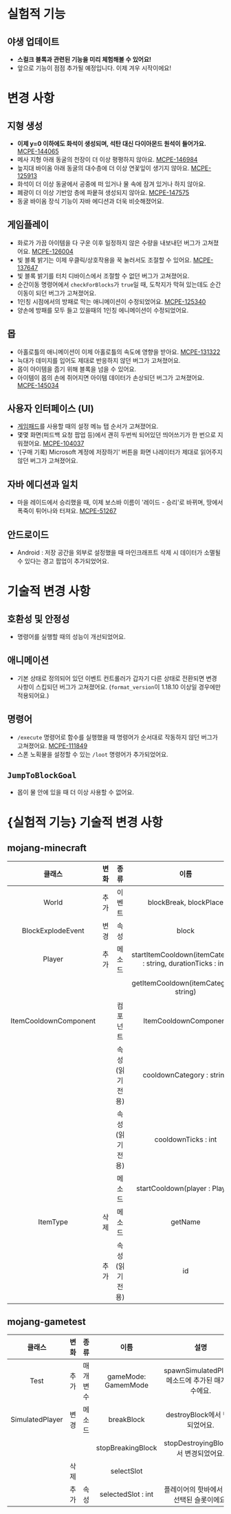 실험적 기능
=

야생 업데이트
-
* **스컬크 블록과 관련된 기능을 미리 체험해볼 수 있어요!**
* 앞으로 기능이 점점 추가될 예정입니다. 이제 겨우 시작이에요!

변경 사항
=

지형 생성
-
* **이제 y=0 이하에도 화석이 생성되며, 석탄 대신 다이아몬드 원석이 들어가요.** [MCPE-144065](BUG)
* 메사 지형 아래 동굴의 천장이 더 이상 평평하지 않아요. [MCPE-146984](BUG)
* 늪지대 바이옴 아래 동굴의 대수층에 더 이상 연꽃잎이 생기지 않아요. [MCPE-125913](BUG)
* 화석이 더 이상 동굴에서 공중에 떠 있거나 물 속에 잠겨 있거나 하지 않아요.
* 폐광이 더 이상 기반암 층에 파뭍혀 생성되지 않아요. [MCPE-147575](BUG)
* 동굴 바이옴 장식 기능이 자바 에디션과 더욱 비슷해졌어요.

게임플레이
-
* 화로가 가끔 아이템을 다 구운 이후 일정하지 않은 수량을 내보내던 버그가 고쳐졌어요. [MCPE-126004](BUG)
* 빛 블록 밝기는 이제 우클릭/상호작용을 꾹 눌러서도 조절할 수 있어요. [MCPE-137647](BUG)
* 빛 블록 밝기를 터치 디바이스에서 조절할 수 없던 버그가 고쳐졌어요.
* 순간이동 명령어에서 `checkForBlocks`가 `true`일 때, 도착지가 막혀 있는데도 순간이동이 되던 버그가 고쳐졌어요.
* 1인칭 시점에서의 방패로 막는 애니메이션이 수정되었어요. [MCPE-125340](BUG)
* 양손에 방패를 모두 들고 있을때의 1인칭 에니메이션이 수정되었어요.

몹
-
* 아홀로틀의 애니메이션이 이제 아홀로틀의 속도에 영향을 받아요. [MCPE-131322](BUG)
* 늑대가 데미지를 입어도 제대로 반응하지 않던 버그가 고쳐졌어요.
* 몹이 아이템을 줍기 위해 블록을 넘을 수 있어요.
* 아이템이 몹의 손에 쥐어지면 아이템 데이터가 손상되던 버그가 고쳐졌어요. [MCPE-145034](BUG)

사용자 인터페이스 (UI)
-
* [게임패드](Gamepad%20bumpers)를 사용할 때의 설정 메뉴 탭 순서가 고쳐졌어요.
* 몇몇 화면(피드백 요청 팝업 등)에서 괜히 두번씩 되어있던 띄어쓰기가 한 번으로 지워졌어요. [MCPE-104037](BUG)
* '(구매 기록) Microsoft 계정에 저장하기' 버튼을 화면 나레이터가 제대로 읽어주지 않던 버그가 고쳐졌어요.

자바 에디션과 일치
-
* 마을 레이드에서 승리했을 때, 이제 보스바 이름이 '레이드 - 승리'로 바뀌며, 땅에서 폭죽이 튀어나와 터져요. [MCPE-51267](BUG)

안드로이드
-
* Android : 저장 공간을 외부로 설정했을 때 마인크래프트 삭제 시 데이터가 소멸될 수 있다는 경고 팝업이 추가되었어요.

기술적 변경 사항
=

호환성 및 안정성
-
* 명령어를 실행할 때의 성능이 개선되었어요.

애니메이션
-
* 기본 상태로 정의되어 있던 이벤트 컨트롤러가 갑자기 다른 상태로 전환되면 변경 사항이 스킵되던 버그가 고쳐졌어요. (`format_version`이 1.18.10 이상일 경우에만 적용되어요.)

명령어
-
* `/execute` 명령어로 함수를 실행했을 때 명령어가 순서대로 작동하지 않던 버그가 고쳐졌어요. [MCPE-111849](BUG)
* 스폰 노획물을 설정할 수 있는 `/loot` 명령어가 추가되었어요.

`JumpToBlockGoal`
-
* 몹이 물 안에 있을 때 더 이상 사용할 수 없어요.

{실험적 기능} 기술적 변경 사항
=

mojang-minecraft
-

|클래스|변화|종류|이름|설명|
|:-:|:-:|:-:|:-:|:-:|
|World|추가|이벤트|blockBreak, blockPlace|플레이어가 블록을 설치하거나 파괴할 때 발생합니다.|
|BlockExplodeEvent|변경|속성|block|`destroyedBlock`에서 변경되었어요.|
|Player|추가|메소드|startItemCooldown(itemCategory : string, durationTicks : int)|아이템 카테고리(`ender_pearl` 등)의 쿨타임을 주어진 시간(틱 단위)만큼 재설정해요.|
||||getItemCooldown(itemCategory : string)|주어진 아이템 카테고리의 현재 플레이어에게 남은 쿨타임을 반환해요. 쿨타임이 없다면 0이에요.|
|ItemCooldownComponent||컴포넌트|ItemCooldownComponent|item.getComponent("minecraft:cooldown")으로 불러올 수 있어요.|
|||속성 (읽기 전용)|cooldownCategory : string|이 아이템의 쿨다운 카테고리에요.|
|||속성 (읽기 전용)|cooldownTicks : int|이 아이템의 남은 쿨다운 시간(틱 단위)이에요.|
|||메소드|startCooldown(player : Player)|이 아이템에 쿨다운이 설정되어 있다면, 주어진 플레이어에게 쿨다운 타이머를 시작해요.|
|ItemType|삭제|메소드|getName||
||추가|속성 (읽기 전용)|id||

mojang-gametest
-

|클래스|변화|종류|이름|설명|
|:-:|:-:|:-:|:-:|:-:|
|Test|추가|매개 변수|gameMode: GamemMode|spawnSimulatedPlayer 메소드에 추가된 매개 변수에요.|
|SimulatedPlayer|변경|메소드|breakBlock|destroyBlock에서 변경되었어요.|
||||stopBreakingBlock|stopDestroyingBlock에서 변경되었어요.|
||삭제||selectSlot||
||추가|속성|selectedSlot : int|플레이어의 핫바에서 현재 선택된 슬롯이에요.|